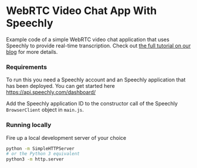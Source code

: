 # WebRTC Video Chat App With Speechly

Example code of a simple WebRTC video chat application that uses Speechly to provide real-time transcription. Check out [the full tutorial on our blog](https://www.speechly.com/blog/create-a-webrtc-video-chat-app-with-speechly-transcription) for more details.

### Requirements

To run this you need a Speechly account and an Speechly application that has been deployed. You can get started here https://api.speechly.com/dashboard/

Add the Speechly application ID to the constructor call of the Speechly `BrowserClient` object in `main.js`.

### Running locally

Fire up a local development server of your choice

```bash
python -m SimpleHTTPServer
# or the Python 3 equivalent
python3 -m http.server
```
